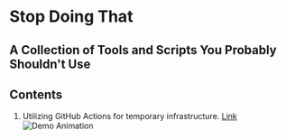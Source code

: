 # Stop Doing That

## A Collection of Tools and Scripts You Probably Shouldn't Use


## Contents
1. Utilizing GitHub Actions for temporary infrastructure. [Link](./.github/workflows/utilizing-github-actions-for-temporary-infrastructure.yml)
![Demo Animation](./docs/assets/github-action-port-scan.gif)
